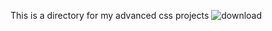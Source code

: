  This is a directory for my advanced css projects
![download](https://github.com/alvinkatabarwa/alu-web-development/assets/116846817/d2f4e7fd-4db2-43d6-a504-3061b7895ea3)
